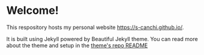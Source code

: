 # Welcome!


This respository hosts my personal website https://s-canchi.github.io/. 

It is built using Jekyll powered by Beautiful Jekyll theme. You can read more about the theme and setup in the [theme's repo README](https://github.com/daattali/beautiful-jekyll)

